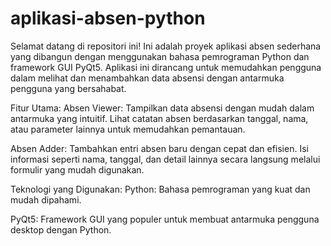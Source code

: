 # aplikasi-absen-python
Selamat datang di repositori ini! Ini adalah proyek aplikasi absen sederhana yang dibangun dengan menggunakan bahasa pemrograman Python dan framework GUI PyQt5. Aplikasi ini dirancang untuk memudahkan pengguna dalam melihat dan menambahkan data absensi dengan antarmuka pengguna yang bersahabat.

Fitur Utama:
Absen Viewer: Tampilkan data absensi dengan mudah dalam antarmuka yang intuitif. Lihat catatan absen berdasarkan tanggal, nama, atau parameter lainnya untuk memudahkan pemantauan.

Absen Adder: Tambahkan entri absen baru dengan cepat dan efisien. Isi informasi seperti nama, tanggal, dan detail lainnya secara langsung melalui formulir yang mudah digunakan.

Teknologi yang Digunakan:
Python: Bahasa pemrograman yang kuat dan mudah dipahami.

PyQt5: Framework GUI yang populer untuk membuat antarmuka pengguna desktop dengan Python.
